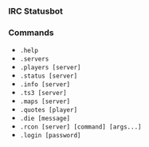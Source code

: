 ### IRC Statusbot ###

### Commands ###
+ `.help`
+ `.servers`
+ `.players [server]`
+ `.status [server]`
+ `.info [server]`
+ `.ts3 [server]`
+ `.maps [server]`
+ `.quotes [player]`
+ `.die [message]`
+ `.rcon [server] [command] [args...]`
+ `.login [password]`
